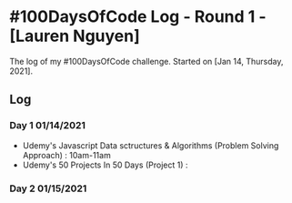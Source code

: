 # #100DaysOfCode Log - Round 1 - [Lauren Nguyen]

The log of my #100DaysOfCode challenge. Started on [Jan 14, Thursday, 2021].

## Log

### Day 1 01/14/2021
- Udemy's Javascript Data sctructures & Algorithms (Problem Solving Approach) : 10am-11am
- Udemy's 50 Projects In 50 Days (Project 1) : 

### Day 2 01/15/2021

